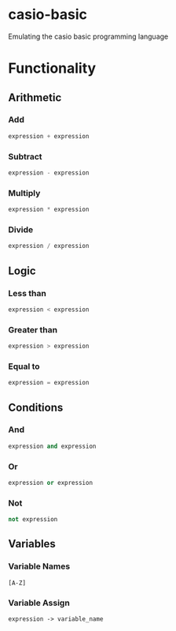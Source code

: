 # casio-basic
Emulating the casio basic programming language

# Functionality

## Arithmetic

### Add
```python
expression + expression
```

### Subtract
```python
expression - expression
```

### Multiply
```python
expression * expression
```

### Divide
```python
expression / expression
```

## Logic

### Less than
```python
expression < expression
```

### Greater than
```python
expression > expression
```

### Equal to
```python
expression = expression
```

## Conditions

### And
```python
expression and expression
```

### Or
```python
expression or expression
```

### Not
```python
not expression
```

## Variables
### Variable Names
```regex
[A-Z]
```

### Variable Assign
```
expression -> variable_name
```
